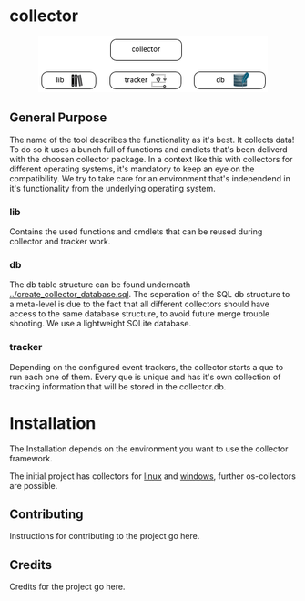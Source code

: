 <!DOCTYPE html>
<html>
<head>
</head>
<body>

# collector


<p align="center">
  <img src="meta-schema.png" alt="collector-meta-schema">
</p>


## General Purpose

The name of the tool describes the functionality as it's best. It collects data!
To do so it uses a bunch full of functions and cmdlets that's been deliverd with the choosen collector package. In a context like this with collectors for different operating systems, it's mandatory to keep an eye on the compatibility. We try to take care for an environment that's independend in it's functionality from the underlying operating system.

### lib
Contains the used functions and cmdlets that can be reused during collector and tracker work.

### db 
The db table structure can be found underneath
<a href="https://github.com/binbash23/netracker/blob/master/collector/create_collector_database.sql" title="../create_collector_database.sql">../create_collector_database.sql</a>. The seperation of the SQL db structure to a meta-level is due to the fact that all different collectors should have access to the same database structure, to avoid future merge trouble shooting. We use a lightweight SQLite database.

### tracker 
Depending on the configured event trackers, the collector starts a que to run each one of them. Every que is unique and has it's own collection of tracking information that will be stored in the collector.db.




# Installation

The Installation depends on the environment you want to use the collector framework. 

The initial project has collectors for <a href="https://github.com/binbash23/netracker/tree/master/collector/linux" title="linux">linux</a> and <a href="https://github.com/binbash23/netracker/tree/master/collector/win" title="windows">windows</a>, further os-collectors are possible. 


## Contributing

Instructions for contributing to the project go here.

## Credits

Credits for the project go here.

</body>
</html>
